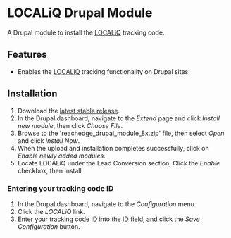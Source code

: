 # LOCALiQ Drupal Module
A Drupal module to install the [LOCALiQ](https://localiq.com) tracking code.

## Features

* Enables the [LOCALiQ](https://localiq.com) tracking functionality on Drupal sites.

## Installation

1. Download the [latest stable
   release](http://github.com/reachlocal/localiq_drupal_module_8x/releases/latest).
2. In the Drupal dashboard, navigate to the *Extend* page and click *Install new module*, then click *Choose File*.
3. Browse to the 'reachedge_drupal_module_8x.zip' file, then select *Open* and click *Install Now*.
4. When the upload and installation completes successfully, click on *Enable newly added modules*.
5. Locate LOCALiQ under the Lead Conversion section, Click the *Enable* checkbox, then Install

### Entering your tracking code ID

1. In the Drupal dashboard, navigate to the *Configuration* menu.
3. Click the *LOCALiQ* link.
2. Enter your tracking code ID into the ID field, and click the *Save Configuration* button.

